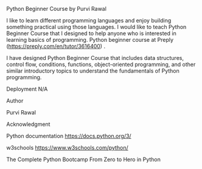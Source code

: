 Python Beginner Course by Purvi Rawal

I like to learn different programming languages and enjoy building something practical using those languages. I would like to teach Python Beginner Course that I designed to help anyone who is interested in learning basics of programming. Python beginner course at Preply (https://preply.com/en/tutor/3616400) .

I have designed Python Beginner Course that includes data structures, control flow, conditions, functions, object-oriented programming, and other similar introductory topics to understand the fundamentals of Python programming.

Deployment N/A

Author

Purvi Rawal

Acknowledgment

Python documentation https://docs.python.org/3/

w3schools  https://www.w3schools.com/python/

The Complete Python Bootcamp From Zero to Hero in Python

